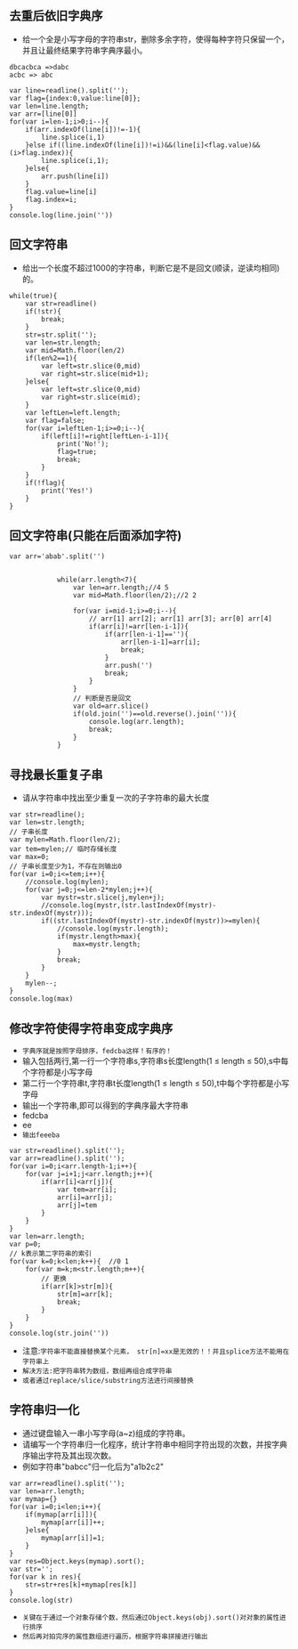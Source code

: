 ## 去重后依旧字典序
* 给一个全是小写字母的字符串str，删除多余字符，使得每种字符只保留一个，并且让最终结果字符串字典序最小。
```
dbcacbca =>dabc
acbc => abc

var line=readline().split('');
var flag={index:0,value:line[0]};
var len=line.length;
var arr=[line[0]]
for(var i=len-1;i>0;i--){
    if(arr.indexOf(line[i])!=-1){
        line.splice(i,1)
    }else if((line.indexOf(line[i])!=i)&&(line[i]<flag.value)&&(i>flag.index)){
        line.splice(i,1);
    }else{
        arr.push(line[i])
    }
    flag.value=line[i]
    flag.index=i;
}
console.log(line.join(''))
```

## 回文字符串
* 给出一个长度不超过1000的字符串，判断它是不是回文(顺读，逆读均相同)的。
```
while(true){
    var str=readline()
    if(!str){
        break;
    }
    str=str.split('');
    var len=str.length;
    var mid=Math.floor(len/2)
    if(len%2==1){
        var left=str.slice(0,mid)
        var right=str.slice(mid+1);
    }else{
        var left=str.slice(0,mid)
        var right=str.slice(mid);
    }
    var leftLen=left.length;
    var flag=false;
    for(var i=leftLen-1;i>=0;i--){
        if(left[i]!=right[leftLen-i-1]){
            print('No!');
            flag=true;
            break;
        }
    }
    if(!flag){
        print('Yes!')
    }
}
```

## 回文字符串(只能在后面添加字符)
```
var arr='abab'.split('')
			
			
			while(arr.length<7){
			    var len=arr.length;//4 5 
			    var mid=Math.floor(len/2);//2 2
			
			    for(var i=mid-1;i>=0;i--){
					// arr[1] arr[2]; arr[1] arr[3]; arr[0] arr[4]
			        if(arr[i]!=arr[len-i-1]){
			            if(arr[len-i-1]==''){
			                arr[len-i-1]=arr[i];
			                break;
			            }
			            arr.push('')
			            break;
			        }
			    }
			    // 判断是否是回文
				var old=arr.slice()
			    if(old.join('')==old.reverse().join('')){
			        console.log(arr.length);
			        break;
			    }
			}
```

## 寻找最长重复子串
* 请从字符串中找出至少重复一次的子字符串的最大长度
```
var str=readline();
var len=str.length;
// 子串长度
var mylen=Math.floor(len/2);
var tem=mylen;// 临时存储长度
var max=0;
// 子串长度至少为1，不存在则输出0
for(var i=0;i<=tem;i++){
    //console.log(mylen);
    for(var j=0;j<=len-2*mylen;j++){
        var mystr=str.slice(j,mylen+j);
        //console.log(mystr,(str.lastIndexOf(mystr)-str.indexOf(mystr)));
        if((str.lastIndexOf(mystr)-str.indexOf(mystr))>=mylen){
            //console.log(mystr.length);
            if(mystr.length>max){
                max=mystr.length;
            }
            break;
        }
    }
    mylen--;
}
console.log(max)
```

## 修改字符使得字符串变成字典序
* `字典序就是按照字母排序，fedcba这样！有序的！`
* 输入包括两行,第一行一个字符串s,字符串s长度length(1 ≤ length ≤ 50),s中每个字符都是小写字母
* 第二行一个字符串t,字符串t长度length(1 ≤ length ≤ 50),t中每个字符都是小写字母
* 输出一个字符串,即可以得到的字典序最大字符串
* fedcba
* ee
* `输出feeeba`
```
var str=readline().split('');
var arr=readline().split('');
for(var i=0;i<arr.length-1;i++){
    for(var j=i+1;j<arr.length;j++){
        if(arr[i]<arr[j]){
            var tem=arr[i];
            arr[i]=arr[j];
            arr[j]=tem
        }
    }
}
var len=arr.length;
var p=0;
// k表示第二字符串的索引
for(var k=0;k<len;k++){  //0 1
    for(var m=k;m<str.length;m++){
        // 更换
        if(arr[k]>str[m]){
            str[m]=arr[k];
            break;
        }
    }
}
console.log(str.join(''))
```
* 注意:`字符串不能直接替换某个元素， str[n]=xx是无效的！！并且splice方法不能用在字符串上`
* `解决方法:把字符串转为数组，数组再组合成字符串`
* `或者通过replace/slice/substring方法进行间接替换`

## 字符串归一化
* 通过键盘输入一串小写字母(a~z)组成的字符串。
* 请编写一个字符串归一化程序，统计字符串中相同字符出现的次数，并按字典序输出字符及其出现次数。
* 例如字符串"babcc"归一化后为"a1b2c2"
```
var arr=readline().split('');
var len=arr.length;
var mymap={}
for(var i=0;i<len;i++){
    if(mymap[arr[i]]){
        mymap[arr[i]]++;
    }else{
        mymap[arr[i]]=1;
    }
}
var res=Object.keys(mymap).sort();
var str='';
for(var k in res){
    str=str+res[k]+mymap[res[k]]
}
console.log(str)
```
* `关键在于通过一个对象存储个数，然后通过Object.keys(obj).sort()对对象的属性进行排序`
* `然后再对拍完序的属性数组进行遍历，根据字符串拼接进行输出`
